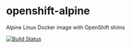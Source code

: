 # openshift-alpine
Alpine Linux Docker image with OpenShift shims

[![Build Status](https://travis-ci.org/itsbcit/openshift-alpine.svg?branch=master)](https://travis-ci.org/itsbcit/openshift-alpine)
